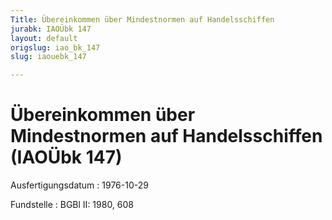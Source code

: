 ```yaml
---
Title: Übereinkommen über Mindestnormen auf Handelsschiffen
jurabk: IAOÜbk 147
layout: default
origslug: iao_bk_147
slug: iaouebk_147

---
```


# Übereinkommen über Mindestnormen auf Handelsschiffen (IAOÜbk 147)

Ausfertigungsdatum
:   1976-10-29

Fundstelle
:   BGBl II: 1980, 608


